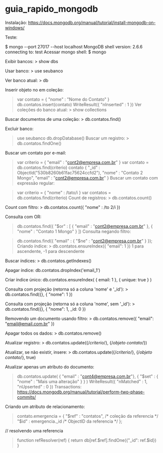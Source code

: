 # guia_rapido_mongodb

Instalação: https://docs.mongodb.org/manual/tutorial/install-mongodb-on-windows/

Teste:

$ mongo --port 27017 --host localhost
MongoDB shell version: 2.6.6
connecting to: test
Acessar mongo shell: $ mongo

Exibir bancos: > show dbs

Usar banco: > use seubanco

Ver banco atual: > db

Inserir objeto no em coleção:

> var contato = { "nome" : "Nome do Contato" }
> db.contatos.insert(contato)
WriteResult({ "nInserted" : 1 })
Ver coleções do banco atual: > show collections

Buscar documentos de uma coleção: > db.contatos.find()

Excluir banco:

> use seubanco
> db.dropDatabase()
Buscar um registro: > db.contatos.findOne()

Buscar um contato por e-mail:

> var criterio = { "email" : "cont2@empresa.com.br" }
> var contato = db.contatos.find(criterio)
> contato
{
    "_id" : ObjectId("530b8260b61fac75624ccfd2"),
    "nome" : "Contato 2 Mongo",
    "email" : "cont2@empresa.com.br"
}
Buscar um contato com expressão regular:

> var criterio = { "nome" : /tato/i }
> var contatos = db.contatos.find(criterio)
Count de registros: > db.contatos.count()

Count com filtro: > db.contatos.count({ "nome" : /to 2/i })

Consulta com OR:

> db.contatos.find({
    "$or" : [
        {
            "email" : "cont2@empresa.com.br"
        },
        {
            "nome" : "Contato 1 Mongo"
        }
])
Consulta negando filtro:

> db.contatos.find({
    "email" : {
        "$ne" : "cont2@empresa.com.br"
    }
});
Criando índice: > db.contatos.ensureIndex({ "email": 1 }) 1 para ascendente, -1 para descendente

Buscar índices: > db.contatos.getIndexes()

Apagar índice: db.contatos.dropIndex('email_1')

Criar índice único: db.contatos.ensureIndex( { email: 1 }, { unique: true } )

Consulta com projeção (retorna só a coluna 'nome' e '_id'): > db.contatos.find({}, { "nome": 1 })

Consulta com projeção (retorna só a coluna 'nome', sem '_id'): > db.contatos.find({}, { "nome": 1, _id: 0 })

Removendo um documento usando filtro: > db.contatos.remove({ "email": "email@email.com.br" })

Apagar todos os dados: > db.contatos.remove()

Atualizar registro: > db.contatos.update({/*criterio*/}, {/*objeto contato*/})

Atualizar, se não existir, insere: > db.contatos.update({/*criterio*/}, {/*objeto contato*/}, true)

Atualizar apenas um atributo do documento:

> db.contatos.update(
    { "email" : "cont4@empresa.com.br"},
    {
        "$set" :
            {
                "nome" : "Mais uma alteração"
            }
    }
)
WriteResult({ "nMatched" : 1, "nUpserted" : 0 })
Transactions: https://docs.mongodb.org/manual/tutorial/perform-two-phase-commits/

Criando um atributo de relacionamento:

> contato.emergencia = {
    "$ref" : "contatos", /* coleção da referencia */
    "$id" : emergencia._id /* ObjectID da referencia */
};

// resolvendo uma referencia
> function refResolver(ref) {
    return db[ref.$ref].findOne({"_id": ref.$id})
}
